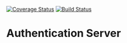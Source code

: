 [![Coverage Status](https://coveralls.io/repos/github/chremoas/auth-srv/badge.svg?branch=master)](https://coveralls.io/github/chremoas/auth-srv?branch=master)
[![Build Status](https://travis-ci.org/chremoas/auth-srv.svg?branch=master)](https://travis-ci.org/chremoas/auth-srv)

# Authentication Server